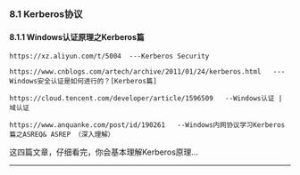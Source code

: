 ### 8.1 Kerberos协议

#### 8.1.1 Windows认证原理之Kerberos篇

    https://xz.aliyun.com/t/5004  ---Kerberos Security
    
    https://www.cnblogs.com/artech/archive/2011/01/24/kerberos.html   ---Windows安全认证是如何进行的？[Kerberos篇]
    
    https://cloud.tencent.com/developer/article/1596509   --Windows认证 | 域认证
    
    https://www.anquanke.com/post/id/190261   --Windows内网协议学习Kerberos篇之ASREQ& ASREP （深入理解）
    
        

这四篇文章，仔细看完，你会基本理解Kerberos原理…

* * *